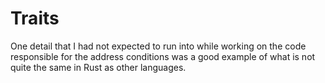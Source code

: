 # Traits

One detail that I had not expected to run into while working on the code
responsible for the address conditions was a good example of what is not
quite the same in Rust as other languages.

